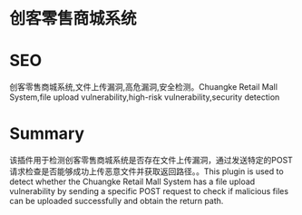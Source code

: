 # 创客零售商城系统
# SEO
创客零售商城系统,文件上传漏洞,高危漏洞,安全检测。Chuangke Retail Mall System,file upload vulnerability,high-risk vulnerability,security detection
# Summary
该插件用于检测创客零售商城系统是否存在文件上传漏洞，通过发送特定的POST请求检查是否能够成功上传恶意文件并获取返回路径。。This plugin is used to detect whether the Chuangke Retail Mall System has a file upload vulnerability by sending a specific POST request to check if malicious files can be uploaded successfully and obtain the return path.

